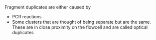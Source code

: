 Fragment duplicates are either caused by 
- PCR reactions
- Some clusters that are thought of being separate but are the same. These are in close proximity on the flowcell and are called optical duplicates